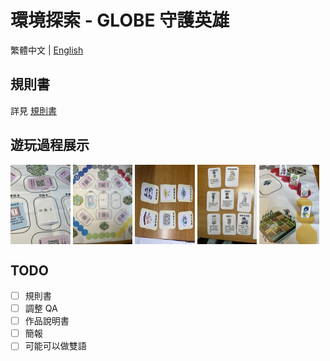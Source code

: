 # 環境探索 - GLOBE 守護英雄

繁體中文 | [English](README.en.md)

## 規則書

詳見 [規則書](./rule.md)

## 遊玩過程展示

<div style="display: flex; flex-wrap: wrap; center;">
  <img src="asset/demo1.jpg" alt="Image 1" style="width: 19%; margin-right: 0.75%;">
  <img src="asset/demo2.jpg" alt="Image 2" style="width: 19%; margin-right: 0.75%;">
  <img src="asset/demo3.jpg" alt="Image 3" style="width: 19%; margin-right: 0.75%;">
  <img src="asset/demo4.jpg" alt="Image 1" style="width: 19%; margin-right: 0.75%;">
  <img src="asset/demo5.jpg" alt="Image 2" style="width: 19%; margin-right: 0.75%;">
</div>

## TODO

- [ ] 規則書
- [ ] 調整 QA
- [ ] 作品說明書
- [ ] 簡報
- [ ] 可能可以做雙語
